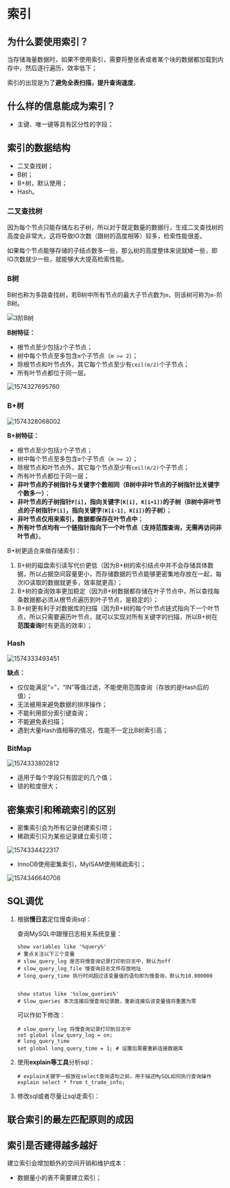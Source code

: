 # 索引

## 为什么要使用索引？

当存储海量数据时，如果不使用索引，需要将整张表或者某个块的数据都加载到内存中，然后逐行遍历，效率低下；

索引的出现是为了**避免全表扫描，提升查询速度**。

## 什么样的信息能成为索引？

- 主键、唯一键等具有区分性的字段；

## 索引的数据结构

- 二叉查找树；
- B树；
- B+树，默认使用；
- Hash。

### 二叉查找树

因为每个节点只能存储左右子树，所以对于既定数量的数据行，生成二叉查找树的高度会非常大，这将导致IO次数（跟树的高度相等）较多，检索性能很差。

如果每个节点能够存储的子结点数多一些，那么树的高度整体来说就矮一些，即IO次数就少一些，就能够大大提高检索性能。

### B树

B树也称为多路查找树，若B树中所有节点的最大子节点数为`m`，则该树可称为`m-`阶B树。

![3阶B树](assets/1574327178564.png)

**B树特征：**

- 根节点至少包括`2`个子节点；
- 树中每个节点至多包含`m`个子节点（`m >= 2`）；
- 除根节点和叶节点外，其它每个节点至少有`ceil(m/2)`个子节点；
- 所有叶节点都位于同一层。

![1574327695760](assets/1574327695760.png)

### B+树

![1574328068002](assets/1574328068002.png)

**B+树特征：**

- 根节点至少包括`2`个子节点；
- 树中每个节点至多包含`m`个子节点（`m >= 2`）；
- 除根节点和叶节点外，其它每个节点至少有`ceil(m/2)`个子节点；
- 所有叶节点都位于同一层；
- **非叶节点的子树指针与关键字个数相同（B树中非叶节点的子树指针比关键字个数多一）**；
- **非叶节点的子树指针`P[i]`，指向关键字`[K[i], K[i+1])`的子树（B树中非叶节点的子树指针`P[i]`，指向关键字`(K[i-1], K[i])`的子树）**；
- **非叶节点仅用来索引，数据都保存在叶节点中**；
- **所有叶节点均有一个链指针指向下一个叶节点（支持范围查询，无需再访问非叶节点）**。

B+树更适合来做存储索引：

1. B+树的磁盘索引读写代价更低（因为B+树的索引结点中并不会存储具体数据，所以占据空间容量更小，而存储数据的节点能够更密集地存放在一起，每次IO读取的数据就更多，效率就更高）；
2. B+树的查询效率更加稳定（因为B+树数据都存储在叶子节点中，所以查找每条数据都必须从根节点遍历到叶子节点，是稳定的）；
3. B+树更有利于对数据库的扫描（因为B+树的每个叶节点链式指向下一个叶节点，所以只需要遍历叶节点，就可以实现对所有关键字的扫描，所以B+树在**范围查询**时有更高的效率）；

### Hash

![1574333493451](assets/1574333493451.png)

**缺点：**

- 仅仅能满足“=”，“IN”等值过滤，不能使用范围查询（存放的是Hash后的值）；
- 无法被用来避免数据的排序操作；
- 不能利用部分索引键查询；
- 不能避免表扫描；
- 遇到大量Hash值相等的情况，性能不一定比B树索引高；

### BitMap

![1574333802812](assets/1574333802812.png)

- 适用于每个字段只有固定的几个值；
- 锁的粒度很大；

## 密集索引和稀疏索引的区别

- 密集索引会为所有记录创建索引项；
- 稀疏索引只为某些记录建立索引项；

![1574334422317](assets/1574334422317.png)

- InnoDB使用密集索引，MyISAM使用稀疏索引；

![1574346640708](assets/1574346640708.png)

## SQL调优

1. 根据**慢日志**定位慢查询sql：

   查询MySQL中跟慢日志相关系统变量：

   ```mysql
   show variables like '%query%'
   # 重点关注以下三个变量
   # slow_query_log 是否将慢查询记录打印到日志中，默认为off
   # slow_query_log_file 慢查询日志文件存放地址
   # long_query_time 执行时间超过该变量值的语句即为慢查询，默认为10.000000
   
   
   show status like '%slow_queries%'
   # Slow_queries 本次连接后慢查询记录数，重新连接后该变量值将重置为零
   ```

   可以作如下修改：

   ```mysql
   # slow_query_log 将慢查询记录打印到日志中
   set global slow_query_log = on;
   # long_query_time
   set global long_query_time = 1; # 设置后需要重新连接数据库
   ```

2. 使用**explain等工具**分析sql：

   ```mysql
   # explain关键字一般放在select查询语句之前，用于描述MySQL如何执行查询操作
   explain select * from t_trade_info;
   ```

3. 修改sql或者尽量让sql走索引：

## 联合索引的最左匹配原则的成因

## 索引是否建得越多越好

建立索引会增加额外的空间开销和维护成本：

- 数据量小的表不需要建立索引；